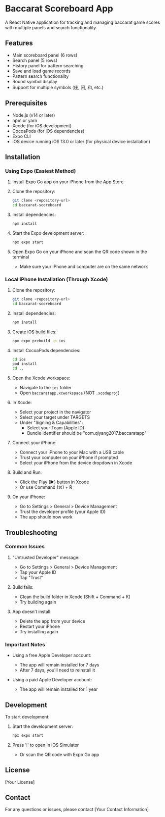 # Baccarat Scoreboard App

A React Native application for tracking and managing baccarat game scores with multiple panels and search functionality.

## Features

- Main scoreboard panel (6 rows)
- Search panel (5 rows)
- History panel for pattern searching
- Save and load game records
- Pattern search functionality
- Round symbol display
- Support for multiple symbols (庄, 闲, 和, etc.)

## Prerequisites

- Node.js (v14 or later)
- npm or yarn
- Xcode (for iOS development)
- CocoaPods (for iOS dependencies)
- Expo CLI
- iOS device running iOS 13.0 or later (for physical device installation)

## Installation

### Using Expo (Easiest Method)

1. Install Expo Go app on your iPhone from the App Store

2. Clone the repository:
   ```bash
   git clone <repository-url>
   cd baccarat-scoreboard
   ```

3. Install dependencies:
   ```bash
   npm install
   ```

4. Start the Expo development server:
   ```bash
   npx expo start
   ```

5. Open Expo Go on your iPhone and scan the QR code shown in the terminal
   - Make sure your iPhone and computer are on the same network

### Local iPhone Installation (Through Xcode)

1. Clone the repository:
   ```bash
   git clone <repository-url>
   cd baccarat-scoreboard
   ```

2. Install dependencies:
   ```bash
   npm install
   ```

3. Create iOS build files:
   ```bash
   npx expo prebuild -p ios
   ```

4. Install CocoaPods dependencies:
   ```bash
   cd ios
   pod install
   cd ..
   ```

5. Open the Xcode workspace:
   - Navigate to the `ios` folder
   - Open `baccaratapp.xcworkspace` (NOT `.xcodeproj`)

6. In Xcode:
   - Select your project in the navigator
   - Select your target under TARGETS
   - Under "Signing & Capabilities":
     - Select your Team (Apple ID)
     - Bundle Identifier should be "com.qiyang2017.baccaratapp"

7. Connect your iPhone:
   - Connect your iPhone to your Mac with a USB cable
   - Trust your computer on your iPhone if prompted
   - Select your iPhone from the device dropdown in Xcode

8. Build and Run:
   - Click the Play (▶) button in Xcode
   - Or use Command (⌘) + R

9. On your iPhone:
   - Go to Settings > General > Device Management
   - Trust the developer profile (your Apple ID)
   - The app should now work

## Troubleshooting

### Common Issues

1. "Untrusted Developer" message:
   - Go to Settings > General > Device Management
   - Tap your Apple ID
   - Tap "Trust"

2. Build fails:
   - Clean the build folder in Xcode (Shift + Command + K)
   - Try building again

3. App doesn't install:
   - Delete the app from your device
   - Restart your iPhone
   - Try installing again

### Important Notes

- Using a free Apple Developer account:
  * The app will remain installed for 7 days
  * After 7 days, you'll need to reinstall it

- Using a paid Apple Developer account:
  * The app will remain installed for 1 year

## Development

To start development:

1. Start the development server:
   ```bash
   npx expo start
   ```

2. Press 'i' to open in iOS Simulator
   - Or scan the QR code with Expo Go app

## License

[Your License]

## Contact

For any questions or issues, please contact [Your Contact Information] 